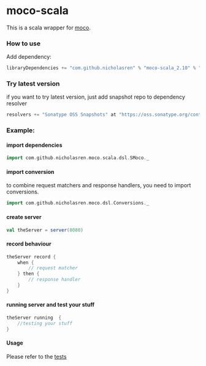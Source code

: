 moco-scala
==========

This is a scala wrapper for [moco](https://github.com/dreamhead/moco).



### How to use

Add dependency:
```sbt
libraryDependencies += "com.github.nicholasren" % "moco-scala_2.10" % "0.1-SNAPSHOT"
```
### Try latest version
if you want to try latest version, just add snapshot repo to dependency resolver

```scala
resolvers += "Sonatype OSS Snapshots" at "https://oss.sonatype.org/content/repositories/snapshots"
```

### Example:

#### import dependencies
```scala
import com.github.nicholasren.moco.scala.dsl.SMoco._
```
#### import conversion
to combine request matchers and response handlers, you need to import conversions.

```scala
import com.github.nicholasren.moco.dsl.Conversions._
```

#### create server
```scala
val theServer = server(8080)
```

#### record behaviour
```scala
theServer record {
    when {
        // request matcher
    } then {
        // response handler
    }
}
```

#### running server and test your stuff

```scala
theServer running  {
    //testing your stuff
}
```

#### Usage

Please refer to the [tests](https://github.com/nicholasren/moco-scala/blob/master/src/test/scala/com/github/nicholasren/moco/dsl/SMocoTest.scala)
